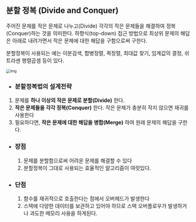 ## 분할 정복 (Divide and Conquer)

주어진 문제를 작은 문제로 나누고(Divide) 각각의 작은 문제들을 해결하여 정복(Conquer)하는 것을 의미한다. 하향식(top-down) 접근 방법으로 최상위 문제의 해답은 아래로 내려가면서 작은 문제에 대한 해답을 구함으로써 구한다.

분할정복이 사용되는 예는 이분검색, 합병정렬, 퀵정렬, 최대값 찾기, 임계값의 결정, 쉬트라센 행렬곱셈 등이 있다.

<img src="https://t1.daumcdn.net/cfile/tistory/99BB27375D75CC2B2B" alt="img" style="zoom:70%;" />

- ### 분할정복법의 설계전략

1. 문제를 **하나 이상의 작은 문제로 분할(Divide)** 한다.
2. **작은 문제들을 각각 정복(Conquer)** 한다. 작은 문제가 충분히 작지 않으면 재귀를 사용한다
3. 필요하다면, **작은 문제에 대한 해답을 병합(Merge)** 하여 원래 문제의 해답을 구한다.

- ### 장점

  1. 문제를 분할함으로써 어려운 문제를 해결할 수 있다
  2. 분할정복이 그대로 사용되는 효율적인 알고리즘이 여럿있다.

- ### 단점

  1. 함수를 재귀적으로 호출한다는 점에서 오버헤드가 발생한다
  2. 스택에 다양한 데이터를 보관하고 있어야 하므로 스택 오버플로우가 발생하거나 과도한 메모리 사용을 하게된다.
